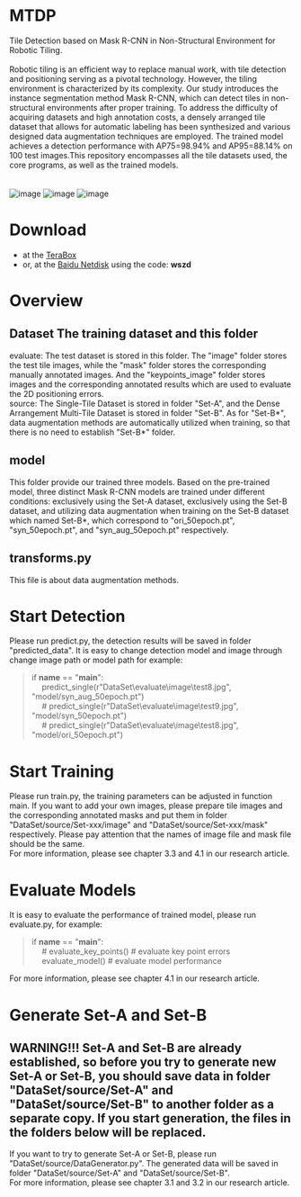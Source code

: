 # MTDP
Tile Detection based on Mask R-CNN in Non-Structural Environment for Robotic Tiling.</br></br>
Robotic tiling is an efficient way to replace manual work, with tile detection and positioning serving as a pivotal technology. However, the tiling environment is characterized by its complexity. Our study introduces the instance segmentation method Mask R-CNN, which can detect tiles in non-structural environments after proper training. To address the difficulty of acquiring datasets and high annotation costs, a densely arranged tile dataset that allows for automatic labeling has been synthesized and various designed data augmentation techniques are employed. The trained model achieves a detection performance with AP75=98.94% and AP95=88.14% on 100 test images.This repository encompasses all the tile datasets used, the core programs, as well as the trained models.</br></br></br>
![image](https://github.com/Yooooran/MTDP/assets/103570083/437651b8-d412-4018-8e6a-2a178c318f04)
![image](https://github.com/Yooooran/MTDP/assets/103570083/7b3574a1-3bbf-4da7-92e6-1aee2b44a89d)
![image](https://github.com/Yooooran/MTDP/assets/103570083/9fb2ed8e-7be0-40dc-9009-e4cd69c1f672)



# Download
- at the [TeraBox](https://terabox.com/s/1247Lj-eVOCGqWNWe5L4Qxw)
- or, at the [Baidu Netdisk](https://pan.baidu.com/s/14slF01E78bWIAyoUpUPQvQ) using the code: **wszd**

# Overview
## Dataset The training dataset and this folder <br>
evaluate: The test dataset is stored in this folder. The "image" folder stores the test tile images, while the "mask" 
folder stores the corresponding manually annotated images. And the "keypoints_image" folder stores images and the 
corresponding annotated results which are used to evaluate the 2D positioning errors. <br>
source: The Single-Tile Dataset is stored in folder "Set-A", and the Dense Arrangement Multi-Tile Dataset is stored 
in folder "Set-B". As for "Set-B*", data augmentation methods are automatically utilized when training, so that there
is no need to establish "Set-B*" folder.
## model
This folder provide our trained three models. Based on the pre-trained model, three distinct Mask R-CNN models are 
trained under different conditions: exclusively using the Set-A dataset, exclusively using the Set-B dataset, and 
utilizing data augmentation when training on the Set-B dataset which named Set-B*, which correspond to "ori_50epoch.pt",
"syn_50epoch.pt", and "syn_aug_50epoch.pt" respectively.
## transforms.py
This file is about data augmentation methods.
# Start Detection
Please run predict.py, the detection results will be saved in folder "predicted_data". It is easy to change detection 
model and image through change image path or model path for example:
>if __name__ == "__main__": <br>
&ensp;&ensp; predict_single(r"DataSet\evaluate\image\test8.jpg", "model/syn_aug_50epoch.pt")<br>
&ensp;&ensp; # predict_single(r"DataSet\evaluate\image\test9.jpg", "model/syn_50epoch.pt")<br>
&ensp;&ensp; # predict_single(r"DataSet\evaluate\image\test8.jpg", "model/ori_50epoch.pt")<br>
>
# Start Training
Please run train.py, the training parameters can be adjusted in function main. If you want to add your own images, please
prepare tile images and the corresponding annotated masks and put them in folder "DataSet/source/Set-xxx/image" and 
"DataSet/source/Set-xxx/mask" respectively. Please pay attention that the names of image file and mask file should be 
the same.<br>
For more information, please see chapter 3.3 and 4.1 in our research article.
# Evaluate Models
It is easy to evaluate the performance of trained model, please run evaluate.py, for example:
>if __name__ == "__main__": <br>
&ensp;&ensp; # evaluate_key_points()  # evaluate key point errors <br>
&ensp;&ensp; evaluate_model()  # evaluate model performance
> 
For more information, please see chapter 4.1 in our research article.
# Generate Set-A and Set-B
WARNING!!! Set-A and Set-B are already established, so before you try to generate new Set-A or Set-B, you should save data
in folder "DataSet/source/Set-A" and "DataSet/source/Set-B" to another folder as a separate copy. If you start generation, 
the files in the folders below will be replaced.
---
If you want to try to generate Set-A or Set-B, please run "DataSet/source/DataGenerator.py". The generated data will be
saved in folder "DataSet/source/Set-A" and "DataSet/source/Set-B".<br>
For more information, please see chapter 3.1 and 3.2 in our research article.







